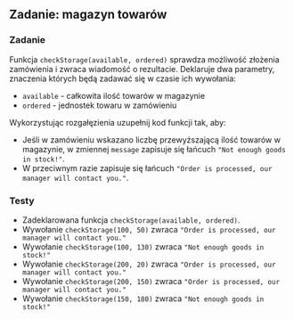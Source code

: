 ## Zadanie: magazyn towarów

<h3 class="task">Zadanie</h3> 

Funkcja `checkStorage(available, ordered)` sprawdza możliwość złożenia zamówienia i zwraca wiadomość o rezultacie. Deklaruje dwa parametry, znaczenia których będą zadawać się w czasie ich wywołania:

- `available` - całkowita ilość towarów w magazynie
- `ordered` - jednostek towaru w zamówieniu

Wykorzystując rozgałęzienia uzupełnij kod funkcji tak, aby:

- Jeśli w zamówieniu wskazano liczbę przewyższającą ilość towarów w magazynie, w zmiennej `message` zapisuje się łańcuch `"Not enough goods in stock!"`.
- W przeciwnym razie zapisuje się łańcuch
  `"Order is processed, our manager will contact you."`.
  

<h3 class="test">Testy</h3> 

- Zadeklarowana funkcja `checkStorage(available, ordered)`. 
- Wywołanie `checkStorage(100, 50)` zwraca `"Order is processed, our manager will contact you."`  
- Wywołanie `checkStorage(100, 130)` zwraca `"Not enough goods in stock!"`
- Wywołanie `checkStorage(200, 20)` zwraca `"Order is processed, our manager will contact you."`
- Wywołanie `checkStorage(200, 150)` zwraca `"Order is processed, our manager will contact you."`
- Wywołanie `checkStorage(150, 180)` zwraca `"Not enough goods in stock!"`